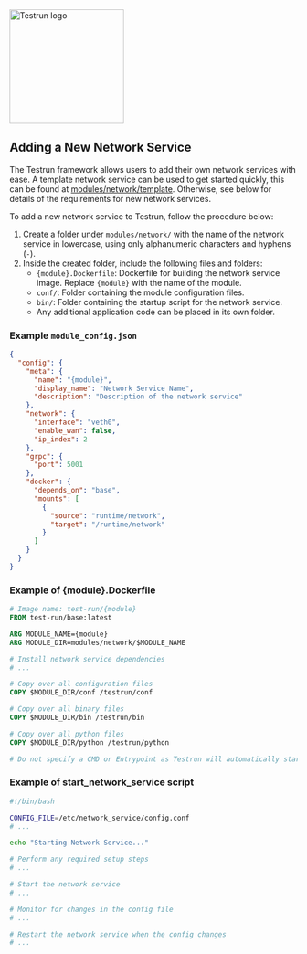 <img width="200" alt="Testrun logo" src="https://user-images.githubusercontent.com/7399056/221927867-4190a4e8-a571-4e40-9c2b-65780ad9264c.png" alt="Testrun">

## Adding a New Network Service

The Testrun framework allows users to add their own network services with ease. A template network service can be used to get started quickly, this can be found at [modules/network/template](../../modules/network/template). Otherwise, see below for details of the requirements for new network services.

To add a new network service to Testrun, follow the procedure below:

1. Create a folder under `modules/network/` with the name of the network service in lowercase, using only alphanumeric characters and hyphens (`-`).
2. Inside the created folder, include the following files and folders:
   - `{module}.Dockerfile`: Dockerfile for building the network service image. Replace `{module}` with the name of the module.
   - `conf/`: Folder containing the module configuration files.
   - `bin/`: Folder containing the startup script for the network service.
   - Any additional application code can be placed in its own folder.

### Example `module_config.json`

```json
{
  "config": {
    "meta": {
      "name": "{module}",
      "display_name": "Network Service Name",
      "description": "Description of the network service"
    },
    "network": {
      "interface": "veth0",
      "enable_wan": false,
      "ip_index": 2
    },
    "grpc": {
      "port": 5001
    },
    "docker": {
      "depends_on": "base",
      "mounts": [
        {
          "source": "runtime/network",
          "target": "/runtime/network"
        }
      ]
    }
  }
}
```

### Example of {module}.Dockerfile

```Dockerfile
# Image name: test-run/{module}
FROM test-run/base:latest

ARG MODULE_NAME={module}
ARG MODULE_DIR=modules/network/$MODULE_NAME

# Install network service dependencies
# ...

# Copy over all configuration files
COPY $MODULE_DIR/conf /testrun/conf

# Copy over all binary files
COPY $MODULE_DIR/bin /testrun/bin

# Copy over all python files
COPY $MODULE_DIR/python /testrun/python

# Do not specify a CMD or Entrypoint as Testrun will automatically start your service as required
```

### Example of start_network_service script

```bash
#!/bin/bash

CONFIG_FILE=/etc/network_service/config.conf
# ...

echo "Starting Network Service..."

# Perform any required setup steps
# ...

# Start the network service
# ...

# Monitor for changes in the config file
# ...

# Restart the network service when the config changes
# ...
```




